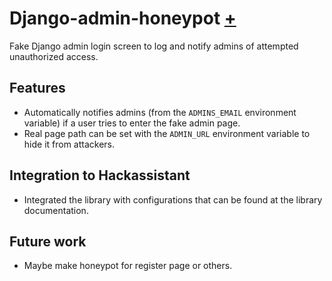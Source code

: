 # Django-admin-honeypot [+](https://django-admin-honeypot.readthedocs.io/en/latest/)

Fake Django admin login screen to log and notify admins of attempted unauthorized access.

## Features

- Automatically notifies admins (from the `ADMINS_EMAIL` environment variable) if a user tries to enter the fake admin page.
- Real page path can be set with the `ADMIN_URL` environment variable to hide it from attackers.

## Integration to Hackassistant

- Integrated the library with configurations that can be found at the library documentation.

## Future work

- Maybe make honeypot for register page or others.
